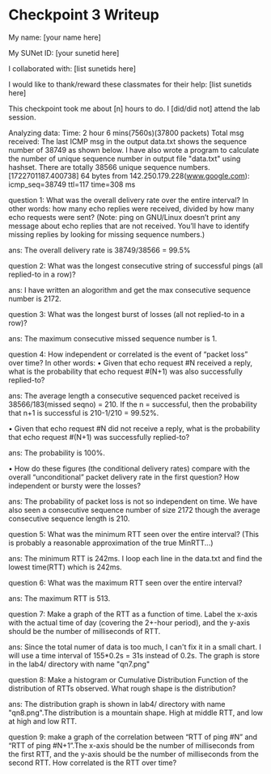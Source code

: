Checkpoint 3 Writeup
====================

My name: [your name here]

My SUNet ID: [your sunetid here]

I collaborated with: [list sunetids here]

I would like to thank/reward these classmates for their help: [list sunetids here]

This checkpoint took me about [n] hours to do. I [did/did not] attend the lab session.

Analyzing data:
Time: 2 hour 6 mins(7560s)(37800 packets)
Total msg received: The last ICMP msg in the output data.txt shows the sequence number of 38749 as shown below. I have also wrote a program to calculate the number of unique sequence number in output file "data.txt" using hashset. There are totally 38566 unique sequence numbers.
[1722701187.400738] 64 bytes from 142.250.179.228(www.google.com): icmp_seq=38749 ttl=117 time=308 ms

question 1: What was the overall delivery rate over the entire interval? In other words: how many
echo replies were received, divided by how many echo requests were sent? (Note: ping
on GNU/Linux doesn’t print any message about echo replies that are not received.
You’ll have to identify missing replies by looking for missing sequence numbers.)

ans: The overall delivery rate is 38749/38566 = 99.5%

question 2: What was the longest consecutive string of successful pings (all replied-to in a row)?

ans: I have written an alogorithm and get the max consecutive sequence number is 2172.

question 3: What was the longest burst of losses (all not replied-to in a row)?

ans: The maximum consecutive missed sequence number is 1.

question 4: How independent or correlated is the event of “packet loss” over time? In other words:
• Given that echo request #N received a reply, what is the probability that echo
request #(N+1) was also successfully replied-to?

ans: The average length a consecutive sequenced packet received is 38566/183(missed seqno) = 210. If the n = successful, then the probability that n+1 is successful is 210-1/210 = 99.52%.


• Given that echo request #N did not receive a reply, what is the probability that
echo request #(N+1) was successfully replied-to?

ans: The probability is 100%.


• How do these figures (the conditional delivery rates) compare with the overall
“unconditional” packet delivery rate in the first question? How independent or
bursty were the losses?

ans: The probability of packet loss is not so independent on time. We have also seen a consecutive sequence number of size 2172 though the average consecutive sequence length is 210.


question 5: What was the minimum RTT seen over the entire interval? (This is probably a
reasonable approximation of the true MinRTT...)

ans: The minimum RTT is 242ms. I loop each line in the data.txt and find the lowest time(RTT) which is 242ms.

question 6: What was the maximum RTT seen over the entire interval?

ans: The maximum RTT is 513.

question 7: Make a graph of the RTT as a function of time. Label the x-axis with the actual time of
day (covering the 2+-hour period), and the y-axis should be the number of milliseconds
of RTT.

ans: Since the total numer of data is too much, I can't fix it in a small chart. I will use a time interval of 155*0.2s = 31s instead of 0.2s. The graph is store in the lab4/ directory with name "qn7.png"


question 8: Make a histogram or Cumulative Distribution Function of the distribution of RTTs observed. What rough shape is the distribution?

ans: The distribution graph is shown in lab4/ directory with name "qn8.png".The distribution is a mountain shape. High at middle RTT, and low at high and low RTT.

question 9: make a graph of the correlation between “RTT of ping #N” and “RTT of ping #N+1”.The x-axis should be the number of milliseconds from the first RTT, and the y-axis should be the number of milliseconds from the second RTT. How correlated is the RTT over time?





































